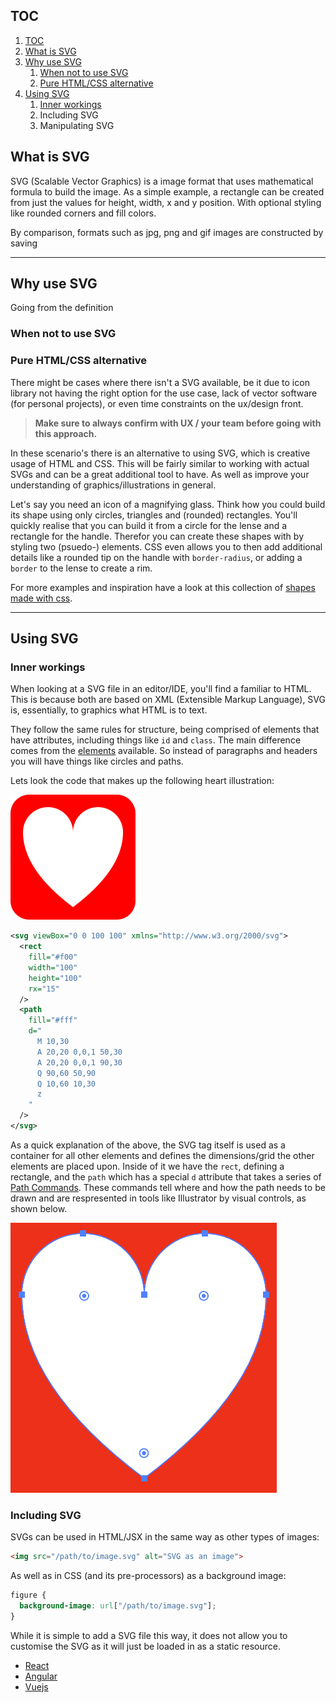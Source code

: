 ## TOC
1. [TOC](#toc)
2. [What is SVG](#what-is-svg)
3. [Why use SVG](#why-use-svg)
    1. [When not to use SVG](#when-not-to-use-svg)
    2. [Pure HTML/CSS alternative](#pure-htmlcss-alternative)
4. [Using SVG](#using-svg)
    1. [Inner workings](#inner-workings)
    2. Including SVG
    3. Manipulating SVG

## What is SVG 

SVG (Scalable Vector Graphics) is a image format that uses mathematical formula to build the image. As a simple example, a rectangle can be created from just the values for height, width, x and y position. With optional styling like rounded corners and fill colors.

By comparison, formats such as jpg, png and gif images are constructed by saving 


---
## Why use SVG

Going from the definition 



### When not to use SVG

### Pure HTML/CSS alternative
There might be cases where there isn't a SVG available, be it due to icon library not having the right option for the use case, lack of vector software (for personal projects), or even time constraints on the ux/design front. 

> **Make sure to always confirm with UX / your team before going with this approach.**

In these scenario's there is an alternative to using SVG, which is creative usage of HTML and CSS. This will be fairly similar to working with actual SVGs and can be a great additional tool to have. As well as improve your understanding of graphics/illustrations in general.

Let's say you need an icon of a magnifying glass. Think how you could build its shape using only circles, triangles and (rounded) rectangles. You'll quickly realise that you can build it from a circle for the lense and a rectangle for the handle. Therefor you can create these shapes with by styling two (psuedo-) elements. CSS even allows you to then add additional details like a rounded tip on the handle with `border-radius`, or adding a `border` to the lense to create a rim.

For more examples and inspiration have a look at this collection of [shapes made with css](https://css-tricks.com/the-shapes-of-css/).

---
## Using SVG

### Inner workings

When looking at a SVG file in an editor/IDE, you'll find a familiar to HTML. This is because both are based on XML (Extensible Markup Language), SVG is, essentially, to graphics what HTML is to text.

They follow the same rules for structure, being comprised of elements that have attributes, including things like `id` and `class`. The main difference comes from the [elements](https://developer.mozilla.org/en-US/docs/Web/SVG/Element) available.
So instead of paragraphs and headers you will have things like circles and paths.

Lets look the code that makes up the following heart illustration:

![heart](heart.svg "Heart")

```svg
<svg viewBox="0 0 100 100" xmlns="http://www.w3.org/2000/svg">
  <rect 
    fill="#f00" 
    width="100" 
    height="100" 
    rx="15"
  />
  <path
    fill="#fff"
    d="
      M 10,30
      A 20,20 0,0,1 50,30
      A 20,20 0,0,1 90,30
      Q 90,60 50,90
      Q 10,60 10,30
      z
    "
  />
</svg>
```
As a quick explanation of the above, the SVG tag itself is used as a container for all other elements and defines the dimensions/grid the other elements are placed upon. Inside of it we have the `rect`, defining a rectangle, and the `path` which has
a special `d` attribute that takes a series of [Path Commands](https://developer.mozilla.org/en-US/docs/Web/SVG/Attribute/d#path_commands). These commands tell where and how the path needs to be drawn and are respresented in tools like Illustrator by visual controls, as shown below.

![heart](heart_point.png "Heart")
### Including SVG

SVGs can be used in HTML/JSX in the same way as other types of images:

```html
<img src="/path/to/image.svg" alt="SVG as an image">
```

As well as in CSS (and its pre-processors) as a background image:

```css
figure {
  background-image: url["/path/to/image.svg"];
}
```

While it is simple to add a SVG file this way, it does not allow you to customise the SVG as it will just be loaded in as a static resource.



- [React](https://blog.logrocket.com/how-to-use-svgs-in-react/)
- [Angular](https://angular.io/guide/svg-in-templates)
- [Vuejs](https://dev.to/jacqueline/using-svgs-in-vuejs-made-simple-2e1a)